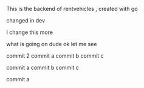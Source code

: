 This is the backend of rentvehicles , created with go 

changed in dev

I change this more



what is going on dude
ok
let me see

commit 2
commit a
commit b
commit c

commit a
commit b
commit c

commit a
